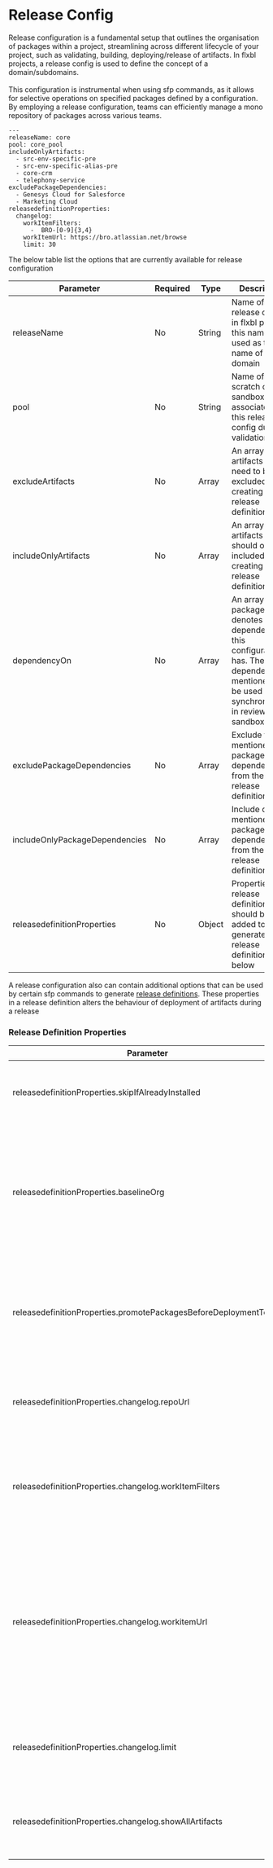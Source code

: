 # Release Config

Release configuration is a fundamental setup that outlines the organisation of packages within a project, streamlining across different lifecycle of your project, such as validating, building, deploying/release of artifacts. In flxbl projects, a release config is used to define the concept of a domain/subdomains.\
\
This configuration is instrumental when using sfp commands, as it allows for selective operations on specified packages defined by a configuration. By employing a release configuration, teams can efficiently manage a mono repository of packages  across various teams.&#x20;



```
---
​releaseName: core
pool: core_pool
includeOnlyArtifacts:
  - src-env-specific-pre
  - src-env-specific-alias-pre
  - core-crm
  - telephony-service
excludePackageDependencies:
  - Genesys Cloud for Salesforce
  - Marketing Cloud
releasedefinitionProperties:
  changelog:
    workItemFilters:
      -  BRO-[0-9]{3,4}
    workItemUrl: https://bro.atlassian.net/browse
    limit: 30
```

The below table list the options that are currently available for release configuration

<table><thead><tr><th>Parameter</th><th>Required</th><th width="134">Type</th><th>Description</th></tr></thead><tbody><tr><td>releaseName</td><td>No</td><td>String</td><td>Name of the release config, in flxbl project, this name is used as the name of the domain</td></tr><tr><td>pool</td><td>No</td><td>String</td><td>Name of the scratch org or sandbox pool associated with this release config during validation</td></tr><tr><td>excludeArtifacts</td><td>No</td><td>Array</td><td>An array of artifacts that need to be excluded while creating the release definition</td></tr><tr><td>includeOnlyArtifacts</td><td>No</td><td>Array</td><td>An array of artifacts that should only be included while creating the release definition</td></tr><tr><td>dependencyOn</td><td>No</td><td>Array</td><td>An array of packages  that denotes the dependency this configuration has.  The dependencies mentioned  will be used for synchronization in review sandboxes</td></tr><tr><td>excludePackageDependencies</td><td>No</td><td>Array</td><td>Exclude the mentioned package dependencies from the release definition</td></tr><tr><td>includeOnlyPackageDependencies</td><td>No</td><td>Array</td><td>Include only the mentioned package dependencies from the release definition</td></tr><tr><td>releasedefinitionProperties</td><td>No</td><td>Object</td><td>Properties of release definition that should be added to the generated release definition. See below</td></tr></tbody></table>

A release configuration also can contain additional options that can be used by certain sfp commands to generate [release definitions](../releasing-artifacts/release-definitions.md). These properties in a release definition alters the behaviour of deployment of artifacts during a release



### Release Definition Properties

| Parameter                                                        | Required | Type    | Description                                                                                                                                                    |
| ---------------------------------------------------------------- | -------- | ------- | -------------------------------------------------------------------------------------------------------------------------------------------------------------- |
| releasedefinitionProperties.skipIfAlreadyInstalled               | No       | boolean | Skip installation of artifact if it's already installed in target org                                                                                          |
| releasedefinitionProperties.baselineOrg                          | No       | string  | The org used to decide whether to to skip installation of an artifact. Defaults to the target org when not provided                                            |
| releasedefinitionProperties.promotePackagesBeforeDeploymentToOrg | No       | string  | Promote packages before they are installed into an org that matches alias of the org                                                                           |
| releasedefinitionProperties.changelog.repoUrl                    | No       | Prop    | The URL of the version control system to push changelog files                                                                                                  |
| releasedefinitionProperties.changelog.workItemFilters            | No       | Prop    | An array of regular expression used to identify work items in your commit messages                                                                             |
| releasedefinitionProperties.changelog.workitemUrl                | No       | Prop    | The generic URL of work items, to which to append work item codes. Allows easy redirection to user stories by clicking on the work-item link in the changelog. |
| releasedefinitionProperties.changelog.limit                      | No       | Prop    | Limit the number of releases to display in the changelog markdown                                                                                              |
| releasedefinitionProperties.changelog.showAllArtifacts           | No       | Prop    | Whether to show artifacts that haven't changed between releases                                                                                                |
